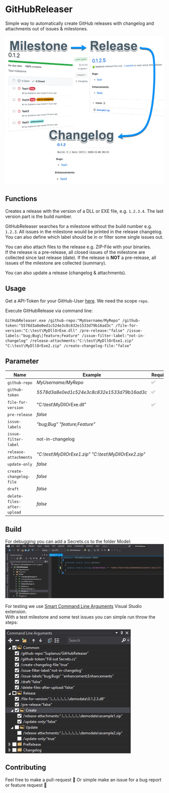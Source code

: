 # GitHubReleaser
Simple way to automatically create GitHub releases with changelog and attachments out of issues & milestones.

![](img/flow.png)

## Functions
Creates a release with the version of a DLL or EXE file, e.g. `1.2.3.4`. The last version part is the build number.

GitHubReleaser searches for a milestone without the build number e.g. `1.2.3`. All issues in the milestone would be printed in the release changelog. You can also define which label should be in or filter some single issues out.

You can also attach files to the release e.g. ZIP-File with your binaries.  
If the release is a pre-release, all closed issues of the milestone are collected since last release (date). If the release is __NOT__ a pre-release, all issues of the milestone are collected (summary).

You can also update a release (changelog & attachments).

## Usage
Get a API-Token for your GitHub-User [here](https://github.com/settings/tokens). We need the scope `repo`.

Execute GitHubRelease via command line:
```shell
GitHubReleaser.exe /github-repo:"MyUsername/MyRepo" /github-token:"5578d3a8e0ed1c524e3c8c832e1533d79b16ad3c" /file-for-version:"C:\test\MyDllOrExe.dll" /pre-release:"false" /issue-labels:"bug;Bug\|feature;Feature" /issue-filter-label:"not-in-changelog" /release-attachments:"C:\test\MyDllOrExe1.zip" "C:\test\MyDllOrExe2.zip" /create-changelog-file:"false"
```

## Parameter

| Name                    | Example       | Required |
|-------------------------|---------------|---------------|
| `github-repo` | _MyUsername/MyRepo_ | ✅ |
| `github-token`| _5578d3a8e0ed1c524e3c8c832e1533d79b16ad3c_ | ✅ |
| `file-for-version`                        | "C:\test\MyDllOrExe.dll"     | ✅              |
| `pre-release`                        | _false_              |               |
| `issue-labels`                        | _"bug;Bug" "feature;Feature"_              |               |
| `issue-filter-label`                        | not-in-changelog              |               |
| `release-attachments`                        | _"C:\test\MyDllOrExe1.zip" "C:\test\MyDllOrExe2.zip"_              |               |
| `update-only`                        | _false_              |               |
| `create-changelog-file`                        | _false_              |               |
| `draft`                        | _false_              |               |
| `delete-files-after-upload`                        | _false_              |               |


## Build
For debugging you can add a Secrets.cs to the folder Model:
![](img/build_secrets.png)

For testing we use [Smart Command Line Arguments](https://marketplace.visualstudio.com/items?itemName=MBulli.SmartCommandlineArguments) Visual Studio extension.  
With a test milestone and some test issues you can simple run throw the steps:

![](img/build_smart-command-line-arguments.png)

## Contributing
Feel free to make a pull-request 🦄
Or simple make an issue for a bug report or feature request 💖